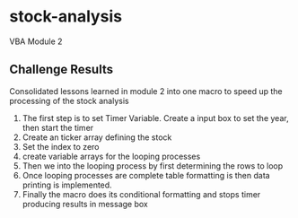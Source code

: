 # stock-analysis
VBA  Module 2

## Challenge Results

Consolidated lessons learned in module 2 into one macro to speed up the processing of the stock analysis
1. The first step is to set Timer Variable. Create a input box to set the year, then start the timer
2. Create an ticker array defining the stock
3. Set the index to zero
4. create variable arrays for the looping processes
5. Then we into the looping process by first determining the rows to loop
6. Once looping processes are complete table formatting is then data printing is implemented.
7. Finally the macro does its conditional formatting and stops timer producing results in message box